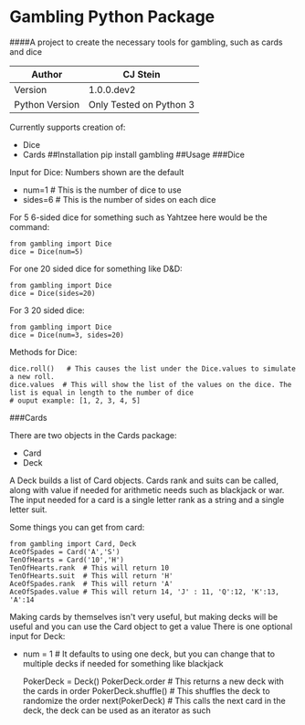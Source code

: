 # Gambling Python Package
####A project to create the necessary tools for gambling, such as cards and dice

| Author | CJ Stein |
| ------ | ------- |
| Version | 1.0.0.dev2 |
|Python Version| Only Tested on Python 3|

Currently supports creation of:

- Dice
- Cards
##Installation
    pip install gambling
##Usage
###Dice

Input for Dice:
Numbers shown are the default
- num=1         # This is the number of dice to use
- sides=6       # This is the number of sides on each dice

For 5 6-sided dice for something such as Yahtzee here would be the command:

    from gambling import Dice
    dice = Dice(num=5)

For one 20 sided dice for something like D&D:

    from gambling import Dice
    dice = Dice(sides=20)
For 3 20 sided dice:

    from gambling import Dice
    dice = Dice(num=3, sides=20)

Methods for Dice:

    dice.roll()   # This causes the list under the Dice.values to simulate a new roll.
    dice.values  # This will show the list of the values on the dice. The list is equal in length to the number of dice
    # ouput example: [1, 2, 3, 4, 5]

###Cards

There are two objects in the Cards package:

- Card
- Deck

A Deck builds a list of Card objects.  Cards rank and suits can be called, along with value if needed for arithmetic needs such as blackjack or war.
The input needed for a card is a single letter rank as a string and a single letter suit.

Some things you can get from card:

    from gambling import Card, Deck
    AceOfSpades = Card('A','S')
    TenOfHearts = Card('10','H')
    TenOfHearts.rank  # This will return 10
    TenOfHearts.suit  # This will return 'H'
    AceOfSpades.rank  # This will return 'A'
    AceOfSpades.value # This will return 14, 'J' : 11, 'Q':12, 'K':13, 'A':14

Making cards by themselves isn't very useful, but making decks will be useful and you can use the Card object to get a value
There is one optional input for Deck:

- num = 1  #  It defaults to using one deck, but you can change that to multiple decks if needed for something like blackjack


    PokerDeck = Deck()
    PokerDeck.order  # This returns a new deck with the cards in order
    PokerDeck.shuffle()  # This shuffles the deck to randomize the order
    next(PokerDeck)  # This calls the next card in the deck, the deck can be used as an iterator as such


